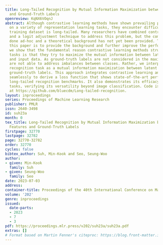 ```yaml
---
title: Long-Tailed Recognition by Mutual Information Maximization between Latent Features
  and Ground-Truth Labels
openreview: KqNX6VOqnJ
abstract: Although contrastive learning methods have shown prevailing performance
  on a variety of representation learning tasks, they encounter difficulty when the
  training dataset is long-tailed. Many researchers have combined contrastive learning
  and a logit adjustment technique to address this problem, but the combinations are
  done ad-hoc and a theoretical background has not yet been provided. The goal of
  this paper is to provide the background and further improve the performance. First,
  we show that the fundamental reason contrastive learning methods struggle with long-tailed
  tasks is that they try to maximize the mutual information between latent features
  and input data. As ground-truth labels are not considered in the maximization, they
  are not able to address imbalances between classes. Rather, we interpret the long-tailed
  recognition task as a mutual information maximization between latent features and
  ground-truth labels. This approach integrates contrastive learning and logit adjustment
  seamlessly to derive a loss function that shows state-of-the-art performance on
  long-tailed recognition benchmarks. It also demonstrates its efficacy in image segmentation
  tasks, verifying its versatility beyond image classification. Code is available
  at https://github.com/bluecdm/Long-tailed-recognition.
layout: inproceedings
series: Proceedings of Machine Learning Research
publisher: PMLR
issn: 2640-3498
id: suh23a
month: 0
tex_title: Long-Tailed Recognition by Mutual Information Maximization between Latent
  Features and Ground-Truth Labels
firstpage: 32770
lastpage: 32782
page: 32770-32782
order: 32770
cycles: false
bibtex_author: Suh, Min-Kook and Seo, Seung-Woo
author:
- given: Min-Kook
  family: Suh
- given: Seung-Woo
  family: Seo
date: 2023-07-03
address: 
container-title: Proceedings of the 40th International Conference on Machine Learning
volume: '202'
genre: inproceedings
issued:
  date-parts:
  - 2023
  - 7
  - 3
pdf: https://proceedings.mlr.press/v202/suh23a/suh23a.pdf
extras: []
# Format based on Martin Fenner's citeproc: https://blog.front-matter.io/posts/citeproc-yaml-for-bibliographies/
---
```

